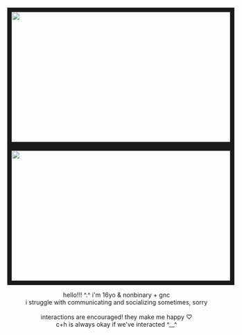 <p align="center">
<img src="https://files.catbox.moe/gor1s2.png" width="700" height="300" border="10"/>
<img src="https://files.catbox.moe/s8a9kg.png" width="700" height="300" border="10"/>
</p>
<p align="center">
hello!!! ^.^ i'm 16yo & nonbinary + gnc
<br>
i struggle with communicating and socializing sometimes, sorry 
<br>
<br>
interactions are encouraged! they make me happy ♡
<br>
c+h is always okay if we've interacted ^__^
<br>
<br>
</p>
